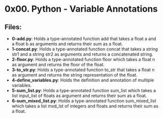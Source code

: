 # 0x00. Python - Variable Annotations
## Files:
- **0-add.py**: Holds a type-annotated function add that takes a float a and a float b as arguments and returns their sum as a float.
- **1-concat.py**: Holds a type-annotated function concat that takes a string str1 and a string str2 as arguments and returns a concatenated string.
- **2-floor.py**: Holds a type-annotated function floor which takes a float n as argument and returns the floor of the float.
- **3-to_str.py**: Holds  a type-annotated function to_str that takes a float n as argument and returns the string representation of the float.
- **4-define_variables.py**: Holds the definition and annotation of multiple variables.
- **5-sum_list.py**: Holds a type-annotated function sum_list which takes a list input_list of floats as argument and returns their sum as a float.
- **6-sum_mixed_list.py**: Holds a type-annotated function sum_mixed_list which takes a list mxd_lst of integers and floats and returns their sum as a float.
